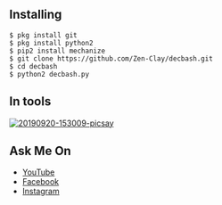## Installing
```
$ pkg install git
$ pkg install python2
$ pip2 install mechanize
$ git clone https://github.com/Zen-Clay/decbash.git
$ cd decbash
$ python2 decbash.py
```

## In tools
<a href="https://ibb.co/m89mxjx"><img src="https://i.ibb.co/GTWXh6h/20190920-153009-picsay.jpg" alt="20190920-153009-picsay" border="0"></a>

## Ask Me On
* [YouTube](https://www.youtube.com/channel/UCopf7XF5D5hVyx2TePHl-pw)
* [Facebook](https://www.facebook.com/fatahul.ulum.1)
* [Instagram](https://www.instagram.com/aditiastrom)
